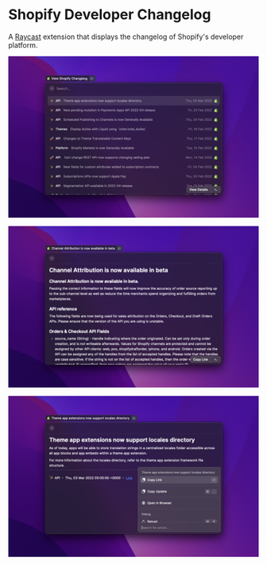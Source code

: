 # Shopify Developer Changelog

A [Raycast](https://raycast.com/) extension that displays the changelog of Shopify's developer platform.

![Raycast Extension Shopify Developer Changelog](./media/shopify-changelog-list.png)

![changelog view page](./media/shopify-changelog-viewpage.png)

![changelog view page](./media/shopify-changelog-viewpage-2.png)